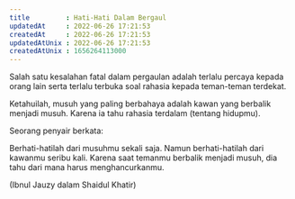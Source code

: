 ```yaml
---
title         : Hati-Hati Dalam Bergaul
updatedAt     : 2022-06-26 17:21:53
createdAt     : 2022-06-26 17:21:53
updatedAtUnix : 2022-06-26 17:21:53
createdAtUnix : 1656264113000 
---
```


Salah satu kesalahan fatal dalam pergaulan adalah terlalu percaya kepada orang lain serta terlalu terbuka soal rahasia kepada teman-teman terdekat.

Ketahuilah, musuh yang paling berbahaya adalah kawan yang berbalik menjadi musuh. Karena ia tahu rahasia terdalam (tentang hidupmu).

Seorang penyair berkata:

Berhati-hatilah dari musuhmu sekali saja. Namun berhati-hatilah dari kawanmu seribu kali.
Karena saat temanmu berbalik menjadi musuh, dia tahu dari mana harus menghancurkanmu.

(Ibnul Jauzy dalam Shaidul Khatir)
